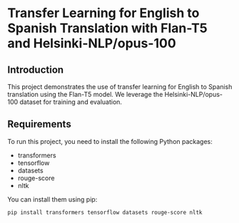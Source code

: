 # Transfer Learning for English to Spanish Translation with Flan-T5 and Helsinki-NLP/opus-100

## Introduction
This project demonstrates the use of transfer learning for English to Spanish translation using the Flan-T5 model. We leverage the Helsinki-NLP/opus-100 dataset for training and evaluation.

## Requirements
To run this project, you need to install the following Python packages:

- transformers
- tensorflow
- datasets
- rouge-score
- nltk

You can install them using pip:

```bash
pip install transformers tensorflow datasets rouge-score nltk
